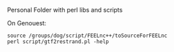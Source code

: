 Personal Folder with perl libs and scripts 

On Genouest:

```
source /groups/dog/script/FEELnc++/toSourceForFEELnc
perl script/gtf2restrand.pl -help

```


